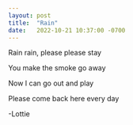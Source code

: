 ```yaml
---
layout: post
title:  "Rain"
date:   2022-10-21 10:37:00 -0700
---
```


<p>Rain rain, please please stay<br>
<p>You make the smoke go away<br>
<p>Now I can go out and play<br>
<p>Please come back here every day</p>

-Lottie